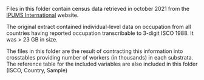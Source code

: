 Files in this folder contain census data retrieved in october 2021 from the [IPUMS International](https://international.ipums.org/international/index.shtml) website.

The original extract contained individual-level data on occupation from all countries having reported occupation transcribable to 3-digit ISCO 1988. It was > 23 GB in size. 

The files in this folder are the result of contracting this information into crosstables providing number of workers (in thousands) in each substrata. The reference table for the included variables are also included in this folder (ISCO, Country, Sample)